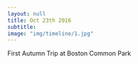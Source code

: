 ```yaml
---
layout: null
title: Oct 23th 2016
subtitle:
image: "img/timeline/1.jpg"
---
```

First Autumn Trip at Boston Common Park

